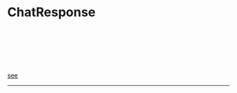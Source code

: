 # ChatResponse

<br/>
<br/>
<br/>
<br/>
<br/>

[see](https://medium.com/flutter/how-we-built-it-ask-dash-a-generative-ai-flutter-application-79a836ced058)
<hr />
